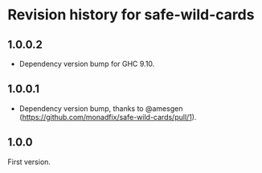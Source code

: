 # Revision history for safe-wild-cards

## 1.0.0.2

* Dependency version bump for GHC 9.10.

## 1.0.0.1

* Dependency version bump, thanks to @amesgen (https://github.com/monadfix/safe-wild-cards/pull/1).

## 1.0.0

First version.
